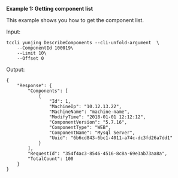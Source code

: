 **Example 1: Getting component list**

This example shows you how to get the component list.

Input: 

```
tccli yunjing DescribeComponents --cli-unfold-argument  \
    --ComponentId 100019\
    --Limit 10\
    --Offset 0
```

Output: 
```
{
    "Response": {
        "Components": [
            {
                "Id": 1,
                "MachineIp": "10.12.13.22",
                "MachineName": "machine-name",
                "ModifyTime": "2018-01-01 12:12:12",
                "ComponentVersion": "5.7.16",
                "ComponentType": "WEB",
                "ComponentName": "Mysql Server",
                "Uuid": "6b6cd843-6bc1-4011-a74c-dc3fd26a7dd1"
            }
        ],
        "RequestId": "354f4ac3-8546-4516-8c8a-69e3ab73aa8a",
        "TotalCount": 100
    }
}
```

